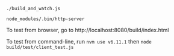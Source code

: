 `./build_and_watch.js`

`node_modules/.bin/http-server`

To test from browser, go to http://localhost:8080/build/index.html

To test from command-line, run `nvm use v6.11.1` then `node build/test/client_test.js`
